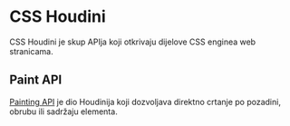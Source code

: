 # CSS Houdini

CSS Houdini je skup APIja koji otkrivaju dijelove CSS enginea web stranicama.

## Paint API

[Painting API](https://drafts.css-houdini.org/css-paint-api/) je dio Houdinija
koji dozvoljava direktno crtanje po pozadini, obrubu ili sadržaju elementa.
